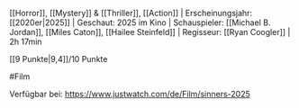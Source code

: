 
[[Horror]], [[Mystery]] & [[Thriller]], [[Action]] | Erscheinungsjahr: [[2020er|2025]] | Geschaut: 2025 im Kino | Schauspieler: [[Michael B. Jordan]], [[Miles Caton]], [[Hailee Steinfeld]] | Regisseur: [[Ryan Coogler]] | 2h 17min

[[9 Punkte|9,4]]/10 Punkte


#Film

Verfügbar bei: https://www.justwatch.com/de/Film/sinners-2025